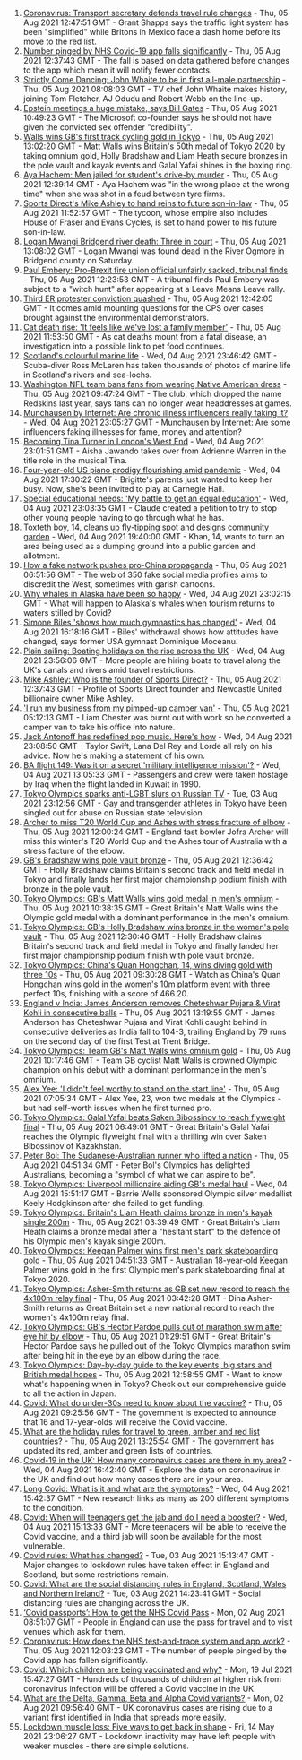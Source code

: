 1. [Coronavirus: Transport secretary defends travel rule changes](https://www.bbc.co.uk/news/uk-58100523) - Thu, 05 Aug 2021 12:47:51 GMT - Grant Shapps says the traffic light system has been "simplified" while Britons in Mexico face a dash home before its move to the red list.
2. [Number pinged by NHS Covid-19 app falls significantly](https://www.bbc.co.uk/news/technology-58076215) - Thu, 05 Aug 2021 12:37:43 GMT - The fall is based on data gathered before changes to the app which mean it will notify fewer contacts.
3. [Strictly Come Dancing: John Whaite to be in first all-male partnership](https://www.bbc.co.uk/news/entertainment-arts-58089932) - Thu, 05 Aug 2021 08:08:03 GMT - TV chef John Whaite makes history, joining Tom Fletcher, AJ Odudu and Robert Webb on the line-up.
4. [Epstein meetings a huge mistake, says Bill Gates](https://www.bbc.co.uk/news/world-us-canada-58099778) - Thu, 05 Aug 2021 10:49:23 GMT - The Microsoft co-founder says he should not have given the convicted sex offender "credibility".
5. [Walls wins GB's first track cycling gold in Tokyo](https://www.bbc.co.uk/sport/olympics/58097013) - Thu, 05 Aug 2021 13:02:20 GMT - Matt Walls wins Britain's 50th medal of Tokyo 2020 by taking omnium gold, Holly Bradshaw and Liam Heath secure bronzes in the pole vault and kayak events and Galal Yafai shines in the boxing ring.
6. [Aya Hachem: Men jailed for student's drive-by murder](https://www.bbc.co.uk/news/uk-england-lancashire-58087826) - Thu, 05 Aug 2021 12:39:14 GMT - Aya Hachem was "in the wrong place at the wrong time" when she was shot in a feud between tyre firms.
7. [Sports Direct's Mike Ashley to hand reins to future son-in-law](https://www.bbc.co.uk/news/business-58097496) - Thu, 05 Aug 2021 11:52:57 GMT - The tycoon, whose empire also includes House of Fraser and Evans Cycles, is set to hand power to his future son-in-law.
8. [Logan Mwangi Bridgend river death: Three in court](https://www.bbc.co.uk/news/uk-wales-58053074) - Thu, 05 Aug 2021 13:08:02 GMT - Logan Mwangi was found dead in the River Ogmore in Bridgend county on Saturday.
9. [Paul Embery: Pro-Brexit fire union official unfairly sacked, tribunal finds](https://www.bbc.co.uk/news/uk-56376172) - Thu, 05 Aug 2021 12:23:53 GMT - A tribunal finds Paul Embery was subject to a "witch hunt" after appearing at a Leave Means Leave rally.
10. [Third ER protester conviction quashed](https://www.bbc.co.uk/news/uk-58102843) - Thu, 05 Aug 2021 12:42:05 GMT - It comes amid mounting questions for the CPS over cases brought against the environmental demonstrators.
11. [Cat death rise: 'It feels like we've lost a family member'](https://www.bbc.co.uk/news/business-58090354) - Thu, 05 Aug 2021 11:53:50 GMT - As cat deaths mount from a fatal disease, an investigation into a possible link to pet food continues.
12. [Scotland's colourful marine life](https://www.bbc.co.uk/news/in-pictures-58071314) - Wed, 04 Aug 2021 23:46:42 GMT - Scuba-diver Ross McLaren has taken thousands of photos of marine life in Scotland's rivers and sea-lochs.
13. [Washington NFL team bans fans from wearing Native American dress](https://www.bbc.co.uk/news/world-us-canada-58099157) - Thu, 05 Aug 2021 09:47:24 GMT - The club, which dropped the name Redskins last year, says fans can no longer wear headdresses at games.
14. [Munchausen by Internet: Are chronic illness influencers really faking it?](https://www.bbc.co.uk/news/stories-58093455) - Wed, 04 Aug 2021 23:05:27 GMT - Munchausen by Internet: Are some influencers faking illnesses for fame, money and attention?
15. [Becoming Tina Turner in London's West End](https://www.bbc.co.uk/news/entertainment-arts-58017932) - Wed, 04 Aug 2021 23:01:51 GMT - Aisha Jawando takes over from Adrienne Warren in the title role in the musical Tina.
16. [Four-year-old US piano prodigy flourishing amid pandemic](https://www.bbc.co.uk/news/world-us-canada-58094008) - Wed, 04 Aug 2021 17:30:22 GMT - Brigitte's parents just wanted to keep her busy. Now, she's been invited to play at Carnegie Hall.
17. [Special educational needs: 'My battle to get an equal education'](https://www.bbc.co.uk/news/uk-england-london-58076091) - Wed, 04 Aug 2021 23:03:35 GMT - Claude created a petition to try to stop other young people having to go through what he has.
18. [Toxteth boy, 14, cleans up fly-tipping spot and designs community garden](https://www.bbc.co.uk/news/uk-england-merseyside-58089751) - Wed, 04 Aug 2021 19:40:00 GMT - Khan, 14, wants to turn an area being used as a dumping ground into a public garden and allotment.
19. [How a fake network pushes pro-China propaganda](https://www.bbc.co.uk/news/world-asia-china-58062630) - Thu, 05 Aug 2021 06:51:56 GMT - The web of 350 fake social media profiles aims to discredit the West, sometimes with garish cartoons.
20. [Why whales in Alaska have been so happy](https://www.bbc.co.uk/news/world-us-canada-58032702) - Wed, 04 Aug 2021 23:02:15 GMT - What will happen to Alaska's whales when tourism returns to waters stilled by Covid?
21. [Simone Biles 'shows how much gymnastics has changed'](https://www.bbc.co.uk/news/world-us-canada-58043512) - Wed, 04 Aug 2021 16:18:16 GMT - Biles' withdrawal shows how attitudes have changed, says former USA gymnast Dominique Moceanu.
22. [Plain sailing: Boating holidays on the rise across the UK](https://www.bbc.co.uk/news/business-58069855) - Wed, 04 Aug 2021 23:56:06 GMT - More people are hiring boats to travel along the UK's canals and rivers amid travel restrictions.
23. [Mike Ashley: Who is the founder of Sports Direct?](https://www.bbc.co.uk/news/business-35863847) - Thu, 05 Aug 2021 12:37:43 GMT - Profile of Sports Direct founder and Newcastle United billionaire owner Mike Ashley.
24. ['I run my business from my pimped-up camper van'](https://www.bbc.co.uk/news/uk-scotland-58025876) - Thu, 05 Aug 2021 05:12:13 GMT - Liam Chester was burnt out with work so he converted a camper van to take his office into nature.
25. [Jack Antonoff has redefined pop music. Here's how](https://www.bbc.co.uk/news/entertainment-arts-58085468) - Wed, 04 Aug 2021 23:08:50 GMT - Taylor Swift, Lana Del Rey and Lorde all rely on his advice. Now he's making a statement of his own.
26. [BA flight 149: Was it on a secret 'military intelligence mission'?](https://www.bbc.co.uk/news/uk-58087520) - Wed, 04 Aug 2021 13:05:33 GMT - Passengers and crew were taken hostage by Iraq when the flight landed in Kuwait in 1990.
27. [Tokyo Olympics sparks anti-LGBT slurs on Russian TV](https://www.bbc.co.uk/news/world-europe-58029133) - Tue, 03 Aug 2021 23:12:56 GMT - Gay and transgender athletes in Tokyo have been singled out for abuse on Russian state television.
28. [Archer to miss T20 World Cup and Ashes with stress fracture of elbow](https://www.bbc.co.uk/sport/cricket/58101797) - Thu, 05 Aug 2021 12:00:24 GMT - England fast bowler Jofra Archer will miss this winter's T20 World Cup and the Ashes tour of Australia with a stress facture of the elbow.
29. [GB's Bradshaw wins pole vault bronze](https://www.bbc.co.uk/sport/olympics/58101897) - Thu, 05 Aug 2021 12:36:42 GMT - Holly Bradshaw claims Britain's second track and field medal in Tokyo and finally lands her first major championship podium finish with bronze in the pole vault.
30. [Tokyo Olympics: GB's Matt Walls wins gold medal in men's omnium](https://www.bbc.co.uk/sport/av/olympics/58101507) - Thu, 05 Aug 2021 10:38:35 GMT - Great Britain's Matt Walls wins the Olympic gold medal with a dominant performance in the men's omnium.
31. [Tokyo Olympics: GB's Holly Bradshaw wins bronze in the women's pole vault](https://www.bbc.co.uk/sport/av/olympics/58101513) - Thu, 05 Aug 2021 12:30:46 GMT - Holly Bradshaw claims Britain's second track and field medal in Tokyo and finally landed her first major championship podium finish with pole vault bronze.
32. [Tokyo Olympics: China's Quan Hongchan, 14, wins diving gold with three 10s](https://www.bbc.co.uk/sport/av/olympics/58098855) - Thu, 05 Aug 2021 09:30:28 GMT - Watch as China's Quan Hongchan wins gold in the women's 10m platform event with three perfect 10s, finishing with a score of 466.20.
33. [England v India: James Anderson removes Cheteshwar Pujara & Virat Kohli in consecutive balls](https://www.bbc.co.uk/sport/av/cricket/58103398) - Thu, 05 Aug 2021 13:19:55 GMT - James Anderson has Cheteshwar Pujara and Virat Kohli caught behind in consecutive deliveries as India fall to 104-3, trailing England by 79 runs on the second day of the first Test at Trent Bridge.
34. [Tokyo Olympics: Team GB's Matt Walls wins omnium gold](https://www.bbc.co.uk/sport/olympics/58098593) - Thu, 05 Aug 2021 10:17:46 GMT - Team GB cyclist Matt Walls is crowned Olympic champion on his debut with a dominant performance in the men's omnium.
35. [Alex Yee: 'I didn't feel worthy to stand on the start line'](https://www.bbc.co.uk/news/newsbeat-58077269) - Thu, 05 Aug 2021 07:05:34 GMT - Alex Yee, 23, won two medals at the Olympics - but had self-worth issues when he first turned pro.
36. [Tokyo Olympics: Galal Yafai beats Saken Bibossinov to reach flyweight final](https://www.bbc.co.uk/sport/olympics/58097007) - Thu, 05 Aug 2021 06:49:01 GMT - Great Britain's Galal Yafai reaches the Olympic flyweight final with a thrilling win over Saken Bibossinov of Kazakhstan.
37. [Peter Bol: The Sudanese-Australian runner who lifted a nation](https://www.bbc.co.uk/news/world-australia-58095689) - Thu, 05 Aug 2021 04:51:34 GMT - Peter Bol's Olympics has delighted Australians, becoming a "symbol of what we can aspire to be".
38. [Tokyo Olympics: Liverpool millionaire aiding GB's medal haul](https://www.bbc.co.uk/news/uk-england-merseyside-58088648) - Wed, 04 Aug 2021 15:51:17 GMT - Barrie Wells sponsored Olympic silver medallist Keely Hodgkinson after she failed to get funding.
39. [Tokyo Olympics: Britain's Liam Heath claims bronze in men's kayak single 200m](https://www.bbc.co.uk/sport/olympics/58096207) - Thu, 05 Aug 2021 03:39:49 GMT - Great Britain's Liam Heath claims a bronze medal after a "hesitant start" to the defence of his Olympic men's kayak single 200m.
40. [Tokyo Olympics: Keegan Palmer wins first men's park skateboarding gold](https://www.bbc.co.uk/sport/av/olympics/58096619) - Thu, 05 Aug 2021 04:51:33 GMT - Australian 18-year-old Keegan Palmer wins gold in the first Olympic men's park skateboarding final at Tokyo 2020.
41. [Tokyo Olympics: Asher-Smith returns as GB set new record to reach the 4x100m relay final](https://www.bbc.co.uk/sport/olympics/58096000) - Thu, 05 Aug 2021 03:42:28 GMT - Dina Asher-Smith returns as Great Britain set a new national record to reach the women's 4x100m relay final.
42. [Tokyo Olympics: GB's Hector Pardoe pulls out of marathon swim after eye hit by elbow](https://www.bbc.co.uk/sport/av/olympics/58095959) - Thu, 05 Aug 2021 01:29:51 GMT - Great Britain's Hector Pardoe says he pulled out of the Tokyo Olympics marathon swim after being hit in the eye by an elbow during the race.
43. [Tokyo Olympics: Day-by-day guide to the key events, big stars and British medal hopes](https://www.bbc.co.uk/sport/olympics/57778808) - Thu, 05 Aug 2021 12:58:55 GMT - Want to know what's happening when in Tokyo? Check out our comprehensive guide to all the action in Japan.
44. [Covid: What do under-30s need to know about the vaccine?](https://www.bbc.co.uk/news/health-57273875) - Thu, 05 Aug 2021 09:25:56 GMT - The government is expected to announce that 16 and 17-year-olds will receive the Covid vaccine.
45. [What are the holiday rules for travel to green, amber and red list countries?](https://www.bbc.co.uk/news/explainers-52544307) - Thu, 05 Aug 2021 13:25:54 GMT - The government has updated its red, amber and green lists of countries.
46. [Covid-19 in the UK: How many coronavirus cases are there in my area?](https://www.bbc.co.uk/news/uk-51768274) - Wed, 04 Aug 2021 16:42:40 GMT - Explore the data on coronavirus in the UK and find out how many cases there are in your area.
47. [Long Covid: What is it and what are the symptoms?](https://www.bbc.co.uk/news/health-57833394) - Wed, 04 Aug 2021 15:42:37 GMT - New research links as many as 200 different symptoms to the condition.
48. [Covid: When will teenagers get the jab and do I need a booster?](https://www.bbc.co.uk/news/health-55045639) - Wed, 04 Aug 2021 15:13:33 GMT - More teenagers will be able to receive the Covid vaccine, and a third jab will soon be available for the most vulnerable.
49. [Covid rules: What has changed?](https://www.bbc.co.uk/news/explainers-52530518) - Tue, 03 Aug 2021 15:13:47 GMT - Major changes to lockdown rules have taken effect in England and Scotland, but some restrictions remain.
50. [Covid: What are the social distancing rules in England, Scotland, Wales and Northern Ireland?](https://www.bbc.co.uk/news/uk-51506729) - Tue, 03 Aug 2021 14:23:41 GMT - Social distancing rules are changing across the UK.
51. [‘Covid passports’: How to get the NHS Covid Pass](https://www.bbc.co.uk/news/explainers-55718553) - Mon, 02 Aug 2021 08:51:07 GMT - People in England can use the pass for travel and to visit venues which ask for them.
52. [Coronavirus: How does the NHS test-and-trace system and app work?](https://www.bbc.co.uk/news/explainers-52442754) - Thu, 05 Aug 2021 12:03:23 GMT - The number of people pinged by the Covid app has fallen significantly.
53. [Covid: Which children are being vaccinated and why?](https://www.bbc.co.uk/news/health-57888429) - Mon, 19 Jul 2021 15:47:27 GMT - Hundreds of thousands of children at higher risk from coronavirus infection will be offered a Covid vaccine in the UK.
54. [What are the Delta, Gamma, Beta and Alpha Covid variants?](https://www.bbc.co.uk/news/health-55659820) - Mon, 02 Aug 2021 09:56:40 GMT - UK coronavirus cases are rising due to a variant first identified in India that spreads more easily.
55. [Lockdown muscle loss: Five ways to get back in shape](https://www.bbc.co.uk/news/uk-56887390) - Fri, 14 May 2021 23:06:27 GMT - Lockdown inactivity may have left people with weaker muscles - there are simple solutions.
